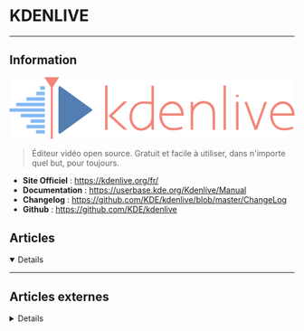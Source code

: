 # KDENLIVE
---

## <i class="fa-solid fa-hashtag"></i> Information

![Logo](../../_media/apps/kdenlive/kdenlive-logo.png ':size=250 :no-zoom')


> <i class="fa-solid fa-quote-left"></i> Éditeur vidéo open source. Gratuit et facile à utiliser, dans n'importe quel but, pour toujours. <i class="fa-solid fa-quote-left fa-rotate-180"></i>


- <i class="fa-solid fa-globe"></i> **Site Officiel** : https://kdenlive.org/fr/
- <i class="fa-solid fa-book"></i> **Documentation** : https://userbase.kde.org/Kdenlive/Manual
- <i class="fa-solid fa-file-circle-question"></i> **Changelog** : https://github.com/KDE/kdenlive/blob/master/ChangeLog
- <i class="fa-brands fa-github"></i> **Github** : https://github.com/KDE/kdenlive



## <i class="fa-regular fa-newspaper"></i> Articles

<details open>

</details>

---

## <i class="fa-solid fa-glasses"></i> Articles externes

<details>

- [Monter une vidéo avec Kdenlive](https://www.funix.org/fr/linux/index.php?ref=kdenlive2)
- [Monter une vidéo avec Kdenlive 19.X et supérieur](https://www.funix.org/fr/linux/index.php?ref=kdenlive2)

</details>
